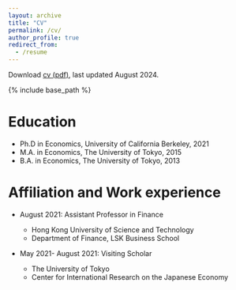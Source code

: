 ```yaml
---
layout: archive
title: "CV"
permalink: /cv/
author_profile: true
redirect_from:
  - /resume
---
```


Download <a href="https://www.dropbox.com/scl/fi/jk88kp0nl97m21nq582q2/CV.pdf?rlkey=sgbcbzmekzxt3aanvjls1nc8p&dl=0"> cv (pdf)</a>, last updated August 2024.

{% include base_path %}

Education
======
* Ph.D in Economics, University of California Berkeley, 2021
* M.A. in Economics, The University of Tokyo, 2015
* B.A. in Economics, The University of Tokyo, 2013

Affiliation and Work experience
======
* August 2021: Assistant Professor in Finance
  * Hong Kong University of Science and Technology
  * Department of Finance, LSK Business School

* May 2021- August 2021: Visiting Scholar
  * The University of Tokyo
  * Center for International Research on the Japanese Economy

  

